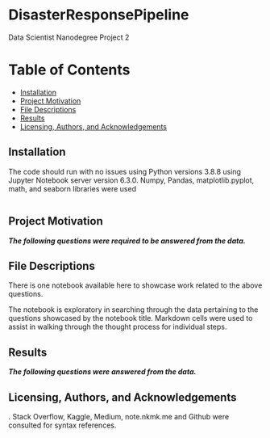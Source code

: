 # DisasterResponsePipeline
Data Scientist Nanodegree Project 2
# Table of Contents

* [Installation](#Installation)
* [Project Motivation](#Project-Motivation)
* [File Descriptions](#File-Descriptions)
* [Results](#Results)
* [Licensing, Authors, and Acknowledgements](#Licensing,-Authors,-and-Acknowledgements)


## Installation <a name="Installation"></a>
The code should run with no issues using Python versions 3.8.8 using Jupyter Notebook server version 6.3.0.  Numpy, Pandas, matplotlib.pyplot, math, and seaborn libraries were used

```python

```

## Project Motivation <a name="Project-Motivation"></a>


**_The following questions were required to be answered from the data._**





## File Descriptions  <a name="File-Descriptions"></a>
There is one notebook available here to showcase work related to the above questions. 

The notebook is exploratory in searching through the data pertaining to the questions showcased by the notebook title. Markdown cells were used to assist in walking through the thought process for individual steps.



## Results <a name="Results"></a>

**_The following questions were answered from the data._**

## Licensing, Authors, and Acknowledgements<a name="Licensing,-Authors,-and-Acknowledgements"></a>
. Stack Overflow, Kaggle, Medium, note.nkmk.me and Github were consulted for syntax references.  

